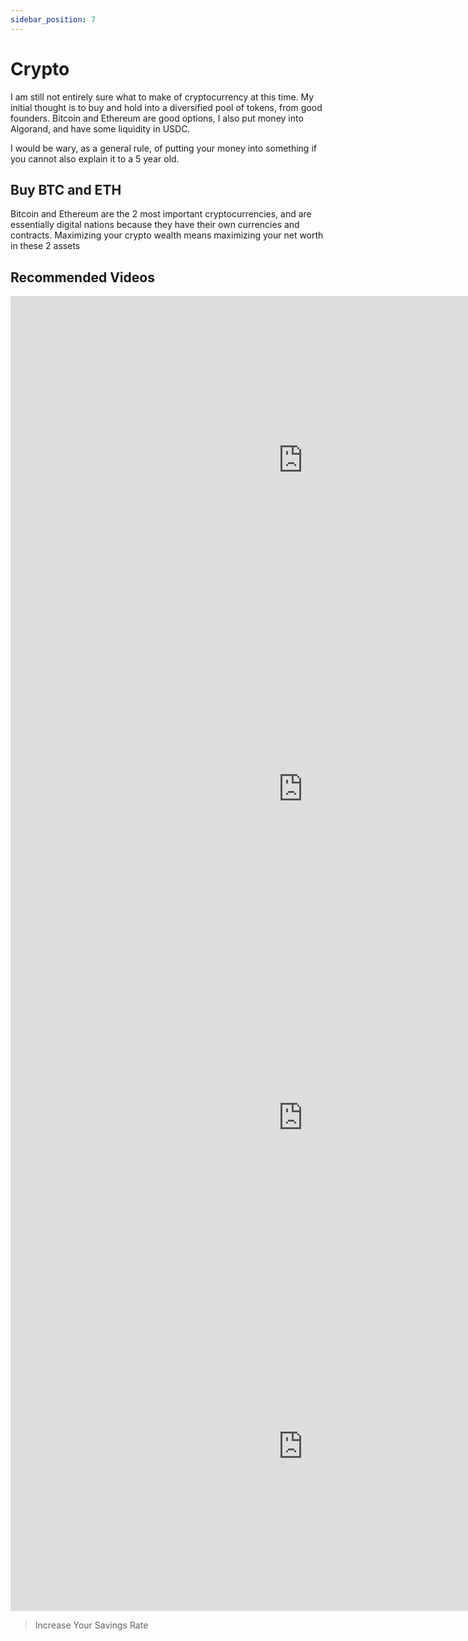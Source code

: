 ```yaml
---
sidebar_position: 7
---
```


# Crypto

I am still not entirely sure what to make of cryptocurrency at this time. My initial thought is to buy and hold into a diversified pool of tokens, from good founders. Bitcoin and Ethereum are good options, I also put money into Algorand, and have some liquidity in USDC.

I would be wary, as a general rule, of putting your money into something if you cannot also explain it to a 5 year old. 

## Buy BTC and ETH

Bitcoin and Ethereum are the 2 most important cryptocurrencies, and are essentially digital nations because they have their own currencies and contracts. Maximizing your crypto wealth means maximizing your net worth in these 2 assets

## Recommended Videos

<iframe width="935" height="526" src="https://www.youtube.com/embed/Xb4g8LzcFSI" title="YouTube video player" frameborder="0" allow="accelerometer; autoplay; clipboard-write; encrypted-media; gyroscope; picture-in-picture" allowfullscreen></iframe>
<iframe width="935" height="526" src="https://www.youtube.com/embed/MhldkvdS_rM" title="YouTube video player" frameborder="0" allow="accelerometer; autoplay; clipboard-write; encrypted-media; gyroscope; picture-in-picture" allowfullscreen></iframe>
<iframe width="935" height="526" src="https://www.youtube.com/embed/G80Jq6ZwnOY" title="YouTube video player" frameborder="0" allow="accelerometer; autoplay; clipboard-write; encrypted-media; gyroscope; picture-in-picture" allowfullscreen></iframe>
<iframe width="935" height="526" src="https://www.youtube.com/embed/EH6vE97qIP4" title="YouTube video player" frameborder="0" allow="accelerometer; autoplay; clipboard-write; encrypted-media; gyroscope; picture-in-picture" allowfullscreen></iframe>

>Increase Your Savings Rate